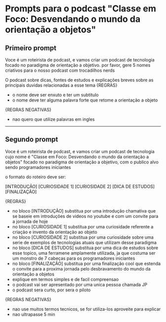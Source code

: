 # Prompts para o podcast "Classe em Foco: Desvendando o mundo da orientação a objetos"

## Primeiro prompt

Voce é um roteirista de podcast, e vamos criar um podcast de tecnologia focado no paradigma de orientação a objetivo. por favor, gere 5 nomes criativos para o nosso podcast com trocadilhos nerds

O podcast sobre dicas, fontes de estudos e explicações breves sobre as principais duvidas relacionadas a esse tema
{REGRAS}

- o nome deve ser enxuto e ter um subtitulo
- o nome deve ter alguma palavra forte que retome a orientação a objeto

{REGRAS NEGATIVAS}

- nao quero que utilize palavras em ingles

---

## Segundo prompt

Voce é um roteirista de podcast, e vamos criar um podcast de tecnologia cujo nome é "Classe em Foco: Desvendando o mundo da orientação a objetos" focado no paradigma de orientação a objetivo, com o publico alvo sendo programadores iniciantes

o formato do roteiro deve ser:

[INTRODUÇÃO]
[CURIOSIDADE 1]
[CURIOSIDADE 2]
[DICA DE ESTUDOS]
[FINALIZAÇÃO]

{REGRAS}

- no bloco [INTRODUÇÃO] substitua por uma introdução chamativa que se baseie em introduções de videos no youtube e com um convite para a jornada de hoje
- no bloco [CURIOSIDADE 1] substitua por uma curiosidade referente a criação e invento da orientação ao objeto
- no bloco [CURIOSIDADE 2] substitua por uma curiosidade sobre uma serie de exemplos de tecnologias atuais que utilizam desse paradigma
- no bloco [DICA DE ESTUDOS] substitua por uma dica de estudos sobre esse topico, uma ferramene amplamente utilizada, ja que costuma ser um monstro de 7 cabeças para os programadores iniciantes
- no bloco [FINALIZAÇÃO] substitua por uma finalização cool que estenda o convite para a proxima jornada pelo desbravamento do mundo da orientação a objetos
- explique em termos simples e de facil compreensao
- o podcast vai ser apresentado por uma unica pessoa chamada JP
- o podcast sera curto, por sera o piloto

{REGRAS NEGATIVAS}

- nao use muitos termos tecnicos, se for utiliza-los aproveite para explicar
- nao ultrapasse 5 min
